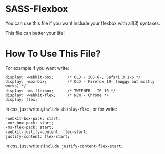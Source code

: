 SASS-Flexbox
============
You can use this file if you want include your flexbox with all(3) syntaxes.

This file can better your life!

# How To Use This File?
For example if you want write: 
```
display: -webkit-box;      /* OLD - iOS 6-, Safari 3.1-6 */
display: -moz-box;         /* OLD - Firefox 19- (buggy but mostly works) */
display: -ms-flexbox;      /* TWEENER - IE 10 */
display: -webkit-flex;     /* NEW - Chrome */
display: flex; 
```
 in css, just write `@include display-flex;` or for write: 
 ```
-webkit-box-pack: start; 
-moz-box-pack: start;
-ms-flex-pack: start;
-webkit-justify-content: flex-start;
justify-content: flex-start;
 ```
 in css, just write `@include justify-content-flex-start`.
